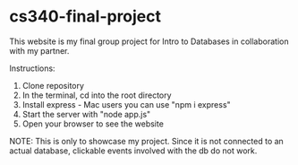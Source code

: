 # cs340-final-project
This website is my final group project for Intro to Databases in collaboration with my partner.

Instructions:
1. Clone repository
2. In the terminal, cd into the root directory
3. Install express - Mac users you can use "npm i express"
4. Start the server with "node app.js"
5. Open your browser to see the website

NOTE: This is only to showcase my project. Since it is not connected to an actual database, clickable
events involved with the db do not work.
